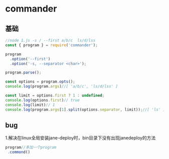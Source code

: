 # commander
## 基础
```js
//node 1.js -s / --first a/b/c  ls/d/lss
const { program } = require('commander');

program
  .option('--first')
  .option('-s, --separator <char>');

program.parse();

const options = program.opts();
console.log(program.args)//[ 'a/b/c', 'ls/d/lss' ]

const limit = options.first ? 1 : undefined;
console.log(options.first)// true
console.log(limit)// 1
console.log(program.args[1].split(options.separator, limit));//[ 'ls' ]

```
## bug
1.解决在linux全局安装jane-deploy时，bin目录下没有出现janedeploy的方法
```js
program//多加一个program
 .commond() 
```
